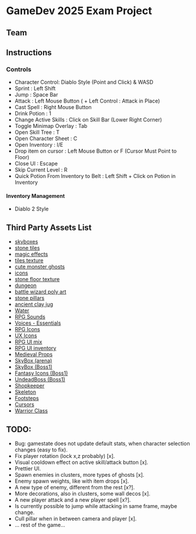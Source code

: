 # GameDev 2025 Exam Project

## Team

## Instructions

### Controls

  - Character Control: Diablo Style (Point and Click) & WASD
  - Sprint : Left Shift
  - Jump : Space Bar
  - Attack : Left Mouse Button ( + Left Control : Attack in Place)
  - Cast Spell : Right Mouse Button
  - Drink Potion : 1
  - Change Active Skills : Click on Skill Bar (Lower Right Corner)
  - Toggle Minimap Overlay : Tab
  - Open Skill Tree : T 
  - Open Character Sheet : C 
  - Open Inventory : I/E 
  - Drop item on cursor : Left Mouse Button or F (Cursor Must Point to Floor) 
  - Close UI : Escape
  - Skip Current Level : R
  - Quick Potion From Inventory to Belt : Left Shift + Click on Potion in Inventory

#### Inventory Management

  - Diablo 2 Style

## Third Party Assets List

  - [skyboxes](https://assetstore.unity.com/packages/2d/textures-materials/sky/3-skyboxes-25142)
  - [stone tiles](https://assetstore.unity.com/packages/2d/textures-materials/stone/hand-painted-textures-stone-tiles-51535)
  - [magic effects](https://assetstore.unity.com/packages/vfx/particles/spells/magic-effects-free-247933)
  - [tiles texture](https://assetstore.unity.com/packages/p/stylized-tiles-texture-192876)
  - [cute monster ghosts](https://assetstore.unity.com/packages/3d/characters/creatures/cute-monster-ghost-s-free-308550)
  - [icons](https://assetstore.unity.com/packages/2d/gui/icons/skymon-icon-pack-free-282424)
  - [stone floor texture](https://assetstore.unity.com/packages/2d/textures-materials/roads/stone-floor-texture-tile-18683)
  - [dungeon](https://assetstore.unity.com/packages/3d/environments/stylized-hand-painted-dungeon-free-173934)
  - [battle wizard poly art](https://assetstore.unity.com/packages/3d/characters/humanoids/fantasy/battle-wizard-poly-art-128097)
  - [stone pillars](https://assetstore.unity.com/packages/3d/environments/occult-stone-pillars-281009)
  - [ancient clay jug](https://assetstore.unity.com/packages/3d/props/interior/ancient-clay-jug-ornate-ceramic-vase-298044)
  - [Water](https://assetstore.unity.com/packages/vfx/shaders/urp-stylized-water-shader-proto-series-187485)
  - [RPG Sounds](https://assetstore.unity.com/packages/audio/sound-fx/rpg-essentials-sound-effects-free-227708)
  - [Voices - Essentials](https://assetstore.unity.com/packages/audio/sound-fx/voices/voices-essentials-214441)
  - [RPG Icons](https://assetstore.unity.com/packages/2d/gui/icons/free-rpg-fantasy-spell-icons-200511)
  - [UX Icons](https://assetstore.unity.com/packages/2d/gui/icons/ux-flat-icons-free-202525)
  - [RPG UI mix](https://assetstore.unity.com/packages/tools/gui/extensible-inventory-system-283656)
  - [RPG UI inventory](https://assetstore.unity.com/packages/2d/gui/icons/gui-parts-159068)
  - [Medieval Props](https://assetstore.unity.com/packages/3d/props/medieval-props-41540)
  - [SkyBox (arena)](https://assetstore.unity.com/packages/3d/environments/sci-fi/real-stars-skybox-lite-116333)
  - [SkyBox (Boss1)](https://assetstore.unity.com/packages/2d/textures-materials/galaxy-fire-skybox-10976)
  - [Fantasy Icons (Boss1)](https://assetstore.unity.com/packages/2d/gui/icons/fantasy-inventory-icons-free-143805)
  - [UndeadBoss (Boss1)](https://assetstore.unity.com/packages/3d/characters/creatures/monster-mutant-7-188552)
  - [Shopkeeper](https://assetstore.unity.com/packages/3d/characters/humanoids/fantasy/stylized-npc-peasant-nolant-demo-252440)
  - [Skeleton](https://assetstore.unity.com/packages/3d/characters/humanoids/fantasy/mini-simple-characters-skeleton-free-demo-262897)
  - [Footsteps](https://assetstore.unity.com/packages/audio/sound-fx/foley/footsteps-essentials-189879)
  - [Cursors](https://assetstore.unity.com/packages/2d/gui/icons/pixel-cursors-109256)
  - [Warrior Class](https://assetstore.unity.com/packages/3d/characters/humanoids/rpg-tiny-hero-duo-pbr-polyart-225148)

## TODO:

  - Bug: gamestate does not update default stats, when character selection changes (easy to fix).
  - Fix player rotation (lock x,z probably) [x].
  - Visual cooldown effect on active skill/attack button [x].
  - Prettier UI.
  - Spawn enemies in clusters, more types of ghosts [x].
  - Enemy spawn weights, like with item drops [x].
  - A new type of enemy, different from the rest [x?].
  - More decorations, also in clusters, some wall decos [x].
  - A new player attack and a new player spell [x?].
  - Is currently possible to jump while attacking in same frame, maybe change.
  - Cull pillar when in between camera and player [x].
  - ... rest of the game...








